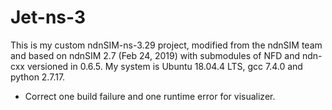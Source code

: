 # Jet-ns-3 #
This is my custom ndnSIM-ns-3.29 project, modified from the ndnSIM team and based on ndnSIM 2.7 (Feb 24, 2019) with submodules of NFD and ndn-cxx versioned in 0.6.5. My system is Ubuntu 18.04.4 LTS, gcc 7.4.0 and python 2.7.17.

  * Correct one build failure and one runtime error for visualizer.
